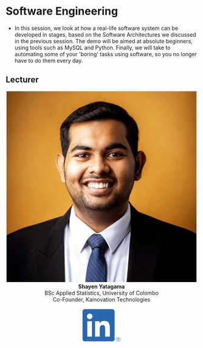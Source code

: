 # Software Engineering

* In this session, we look at how a real-life software system can be developed in stages, based on
the Software Architectures we discussed in the previous session. The demo will be aimed at
absolute beginners, using tools such as MySQL and Python. Finally, we will take to automating some of your 'boring' tasks using software, so you no longer have to do them
every day.


## Lecturer

<p align="center">
    <img width="500" src="/Images/lecture1.jpg" alt=""> <br>
    <b> Shayen Yatagama </b> <br> 
    BSc Applied Statistics, University of Colombo <br>
    Co-Founder, Kainovation Technologies <br> 
    <br>
    <a href="https://www.linkedin.com/in/shayen-yatagama/">
    <img width="100" src="/Images/LI-In-Bug.png" alt=""> </a>
   
</p>
